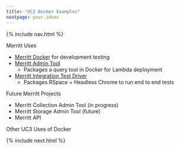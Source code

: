 ```yaml
---
title: "UC3 Docker Examples"
nextpage: your.ideas
---
```


{% include nav.html %}

Merritt Uses
- [Merritt Docker](https://github.com/CDLUC3/merritt-docker) for development testing
- [Merritt Admin Tool](https://github.com/CDLUC3/mrt-admin-lambda)
  - Packages a query tool in Docker for Lambda deployment
- [Merritt Integration Test Driver](https://github.com/CDLUC3/mrt-integ-tests)
  - Packages RSpace + Headless Chrome to run end to end tests

Future Merritt Projects
- Merritt Collection Admin Tool (in progress)
- Merritt Storage Admin Tool (future)
- Merritt API

Other UC3 Uses of Docker

{% include next.html %}
